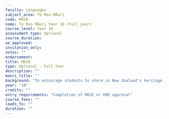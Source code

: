 ```yaml
---
faculty: Languages
subject_area: Te Reo MÄori
code: MO20
name: Te Reo MÄori Year 10 (Full year)
course_level: Year 10
assessment_type: Optional
course_duration: 
ue_approved: 
invitation_only: 
notes: ""
endorsement: 
title: MO20
type: Optional - Full Year
description: ""
maori_title: ""
background: "To encourage students to share in New Zealand's heritage. To extend and develop student's ability to communicate in MÄori. To enable students to understand and respect NgÄ Tikanga MÄori. To enable students to gain a deeper understanding of, sensitivity to, and respect for Te Ao MÄori."
year: "10"
credits: ""
entry_requirements: "Completion of MO2E or HOD approval"
course_fees: ""
leads_to: ""
duration: ""
---
```

